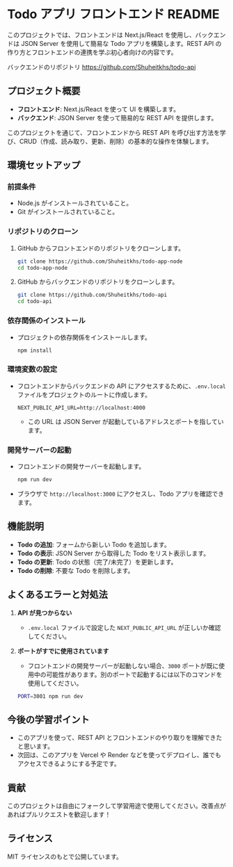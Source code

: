 # Todo アプリ フロントエンド README

このプロジェクトでは、フロントエンドは Next.js/React を使用し、バックエンドは JSON Server を使用して簡易な Todo アプリを構築します。REST API の作り方とフロントエンドの連携を学ぶ初心者向けの内容です。

バックエンドのリポジトリ
https://github.com/Shuheitkhs/todo-api

## プロジェクト概要

- **フロントエンド**: Next.js/React を使って UI を構築します。
- **バックエンド**: JSON Server を使って簡易的な REST API を提供します。

このプロジェクトを通じて、フロントエンドから REST API を呼び出す方法を学び、CRUD（作成、読み取り、更新、削除）の基本的な操作を体験します。

## 環境セットアップ

### 前提条件

- Node.js がインストールされていること。
- Git がインストールされていること。

### リポジトリのクローン

1. GitHub からフロントエンドのリポジトリをクローンします。
   ```bash
   git clone https://github.com/Shuheitkhs/todo-app-node
   cd todo-app-node
   ```
2. GitHub からバックエンドのリポジトリをクローンします。
   ```bash
   git clone https://github.com/Shuheitkhs/todo-api
   cd todo-api
   ```

### 依存関係のインストール

- プロジェクトの依存関係をインストールします。
  ```bash
  npm install
  ```

### 環境変数の設定

- フロントエンドからバックエンドの API にアクセスするために、`.env.local` ファイルをプロジェクトのルートに作成します。
  ```
  NEXT_PUBLIC_API_URL=http://localhost:4000
  ```
  - この URL は JSON Server が起動しているアドレスとポートを指しています。

### 開発サーバーの起動

- フロントエンドの開発サーバーを起動します。
  ```bash
  npm run dev
  ```
- ブラウザで `http://localhost:3000` にアクセスし、Todo アプリを確認できます。

## 機能説明

- **Todo の追加**: フォームから新しい Todo を追加します。
- **Todo の表示**: JSON Server から取得した Todo をリスト表示します。
- **Todo の更新**: Todo の状態（完了/未完了）を更新します。
- **Todo の削除**: 不要な Todo を削除します。

## よくあるエラーと対処法

1. **API が見つからない**

   - `.env.local` ファイルで設定した `NEXT_PUBLIC_API_URL` が正しいか確認してください。

2. **ポートがすでに使用されています**
   - フロントエンドの開発サーバーが起動しない場合、`3000` ポートが既に使用中の可能性があります。別のポートで起動するには以下のコマンドを使用してください。
   ```bash
   PORT=3001 npm run dev
   ```

## 今後の学習ポイント

- このアプリを使って、REST API とフロントエンドのやり取りを理解できたと思います。
- 次回は、このアプリを Vercel や Render などを使ってデプロイし、誰でもアクセスできるようにする予定です。

## 貢献

このプロジェクトは自由にフォークして学習用途で使用してください。改善点があればプルリクエストを歓迎します！

## ライセンス

MIT ライセンスのもとで公開しています。
